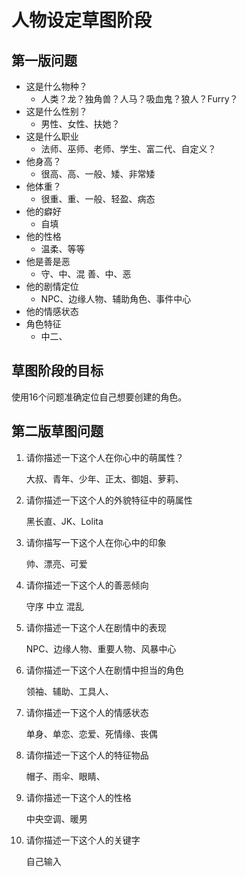 # 人物设定草图阶段

## 第一版问题

* 这是什么物种？
  * 人类？龙？独角兽？人马？吸血鬼？狼人？Furry？
* 这是什么性别？
  * 男性、女性、扶她？
* 这是什么职业
  * 法师、巫师、老师、学生、富二代、自定义？
* 他身高？
  * 很高、高、一般、矮、非常矮
* 他体重？
  * 很重、重、一般、轻盈、病态
* 他的癖好
  * 自填
* 他的性格
  * 温柔、等等
* 他是善是恶
  * 守、中、混  善、中、恶
* 他的剧情定位
  * NPC、边缘人物、辅助角色、事件中心
* 他的情感状态
* 角色特征
  * 中二、

## 草图阶段的目标

使用16个问题准确定位自己想要创建的角色。

## 第二版草图问题

1. 请你描述一下这个人在你心中的萌属性？

   大叔、青年、少年、正太、御姐、萝莉、

2. 请你描述一下这个人的外貌特征中的萌属性

   黑长直、JK、Lolita

3. 请你描写一下这个人在你心中的印象

   帅、漂亮、可爱

4. 请你描述一下这个人的善恶倾向

   守序 中立 混乱

5. 请你描述一下这个人在剧情中的表现

   NPC、边缘人物、重要人物、风暴中心

6. 请你描述一下这个人在剧情中担当的角色

   领袖、辅助、工具人、

7. 请你描述一下这个人的情感状态

   单身、单恋、恋爱、死情缘、丧偶

8. 请你描述一下这个人的特征物品

   帽子、雨伞、眼睛、

9. 请你描述一下这个人的性格

   中央空调、暖男

10. 请你描述一下这个人的关键字

    自己输入

